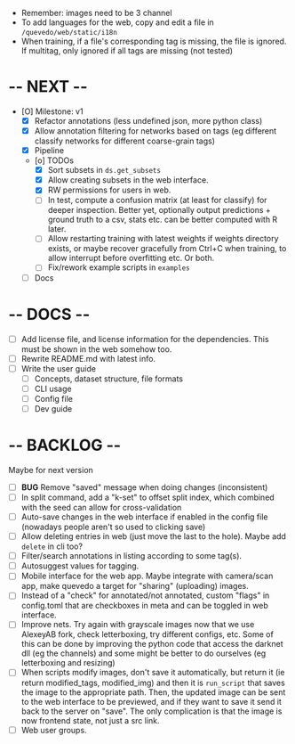 - Remember: images need to be 3 channel
- To add languages for the web, copy and edit a file in `/quevedo/web/static/i18n`
- When training, if a file's corresponding tag is missing, the file is ignored.
    If multitag, only ignored if all tags are missing (not tested)

# -- NEXT --

- [O] Milestone: v1
    - [X] Refactor annotations (less undefined json, more python class)
    - [X] Allow annotation filtering for networks based on tags (eg different
        classify networks for different coarse-grain tags)
    - [X] Pipeline
    - [o] TODOs
        - [X] Sort subsets in `ds.get_subsets`
        - [X] Allow creating subsets in the web interface.
        - [X] RW permissions for users in web.
        - [ ] In test, compute a confusion matrix (at least for classify) for deeper
            inspection. Better yet, optionally output predictions + ground truth to a
            csv, stats etc. can be better computed with R later.
        - [ ] Allow restarting training with latest weights if weights directory exists,
            or maybe recover gracefully from Ctrl+C when training, to allow interrupt
            before overfitting etc. Or both.
        - [ ] Fix/rework example scripts in `examples`
    - [ ] Docs

# -- DOCS --

- [ ] Add license file, and license information for the dependencies.
    This must be shown in the web somehow too.
- [ ] Rewrite README.md with latest info.
- [ ] Write the user guide
    - [ ] Concepts, dataset structure, file formats
    - [ ] CLI usage
    - [ ] Config file
    - [ ] Dev guide

# -- BACKLOG --

Maybe for next version

- [ ] **BUG** Remove "saved" message when doing changes (inconsistent)
- [ ] In split command, add a "k-set" to offset split index, which combined
    with the seed can allow for cross-validation
- [ ] Auto-save changes in the web interface if enabled in the config file
    (nowadays people aren't so used to clicking save)
- [ ] Allow deleting entries in web (just move the last to the hole). Maybe
    add `delete` in cli too?
- [ ] Filter/search annotations in listing according to some tag(s).
- [ ] Autosuggest values for tagging.
- [ ] Mobile interface for the web app. Maybe integrate with camera/scan app,
    make quevedo a target for "sharing" (uploading) images.
- [ ] Instead of a "check" for annotated/not annotated, custom "flags" in
    config.toml that are checkboxes in meta and can be toggled in web interface.
- [ ] Improve nets. Try again with grayscale images now that we use AlexeyAB
    fork, check letterboxing, try different configs, etc. Some of this can be
    done by improving the python code that access the darknet dll (eg the
    channels) and some might be better to do ourselves (eg letterboxing and
    resizing)
- [ ] When scripts modify images, don't save it automatically, but return it
    (ie return modified_tags, modified_img) and then it is `run_script` that
    saves the image to the appropriate path. Then, the updated image can be sent
    to the web interface to be previewed, and if they want to save it send it
    back to the server on "save". The only complication is that the image is now
    frontend state, not just a src link.
- [ ] Web user groups.
